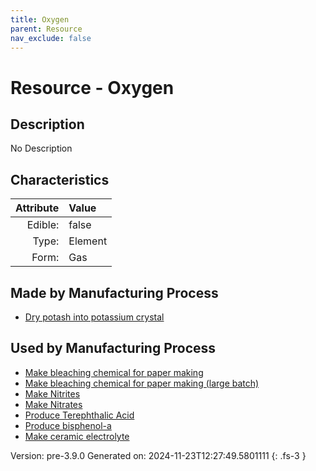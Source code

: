 ```yaml
---
title: Oxygen
parent: Resource
nav_exclude: false
---
```

# Resource - Oxygen

## Description
No Description

## Characteristics

| Attribute      | Value |
|--------:|:------|
|Edible:|false|
|Type:|Element|
|Form:|Gas|
 
## Made by Manufacturing Process

- [Dry potash into potassium crystal](../process/dry-potash-into-potassium-crystal.html)

## Used by Manufacturing Process

- [Make bleaching chemical for paper making](../process/make-bleaching-chemical-for-paper-making.html)
- [Make bleaching chemical for paper making (large batch)](../process/make-bleaching-chemical-for-paper-making--large-batch-.html)
- [Make Nitrites](../process/make-nitrites.html)
- [Make Nitrates](../process/make-nitrates.html)
- [Produce Terephthalic Acid](../process/produce-terephthalic-acid.html)
- [Produce bisphenol-a](../process/produce-bisphenol-a.html)
- [Make ceramic electrolyte](../process/make-ceramic-electrolyte.html)


    

Version: pre-3.9.0 Generated on: 2024-11-23T12:27:49.5801111
{: .fs-3 }

